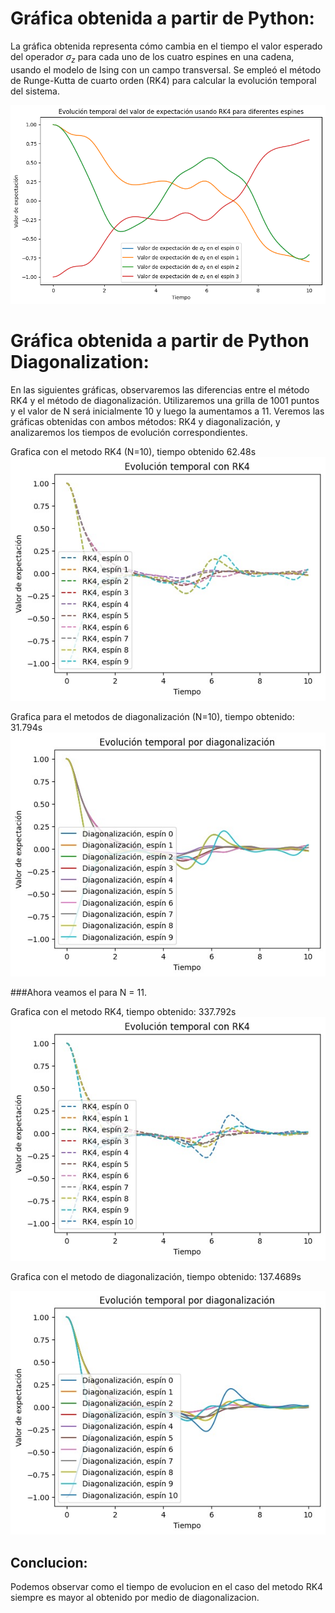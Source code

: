 # Gráfica obtenida a partir de Python:

La gráfica obtenida representa cómo cambia en el tiempo el valor esperado del operador $\sigma_{z}$ para cada uno de los cuatro espines en una cadena, usando el modelo de Ising con un campo transversal. Se empleó el método de Runge-Kutta de cuarto orden (RK4) para calcular la evolución temporal del sistema.

![](img/C1ramses.png)

# Gráfica obtenida a partir de Python Diagonalization:
En las siguientes gráficas, observaremos las diferencias entre el método RK4 y el método de diagonalización. Utilizaremos una grilla de 1001 puntos y el valor de N será inicialmente 10 y luego la aumentamos a 11.
Veremos las gráficas obtenidas con ambos métodos: RK4 y diagonalización, y analizaremos los tiempos de evolución correspondientes.

Grafica con el metodo RK4 (N=10), tiempo obtenido 62.48s 
![](img/10nrk4.png)

Grafica para el metodos de diagonalización (N=10), tiempo obtenido: 31.794s
![](img/10ndiag.png)

###Ahora veamos el para N = 11.

Grafica con el metodo RK4, tiempo obtenido: 337.792s 
![](img/11nrk4.png)

Grafica con el metodo de diagonalización, tiempo obtenido: 137.4689s

![](img/11ndiag.png)

## Conclucion:

Podemos observar como el tiempo de evolucion en el caso del metodo RK4 siempre es mayor al obtenido por medio de diagonalizacion. 
